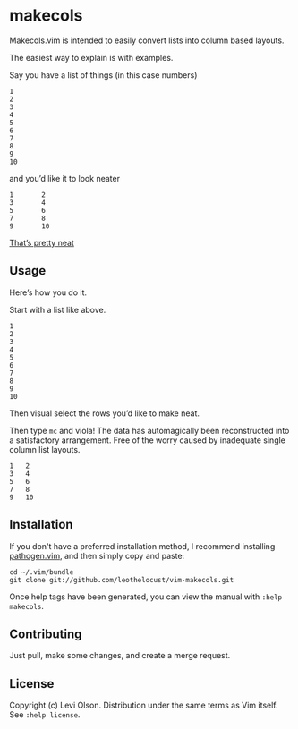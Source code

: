 makecols
========

Makecols.vim is intended to easily convert lists into column based
layouts.

The easiest way to explain is with examples.

Say you have a list of things (in this case numbers)

    1
    2
    3
    4
    5
    6
    7
    8
    9
    10

and you’d like it to look neater

    1       2
    3       4
    5       6
    7       8
    9       10

[That’s pretty neat](https://www.youtube.com/watch?v=Hm3JodBR-vs&feature=youtu.be&t=25s)


Usage
-----
Here’s how you do it.

Start with a list like above.
    
    1
    2
    3
    4
    5
    6
    7
    8
    9
    10

Then visual select the rows you’d like to make neat.

Then type ```mc``` and viola! The data has automagically been
reconstructed into a satisfactory arrangement. Free of the worry
caused by inadequate single column list layouts.

    1   2
    3   4
    5   6
    7   8
    9   10



Installation
------------

If you don't have a preferred installation method, I recommend
installing [pathogen.vim](https://github.com/tpope/vim-pathogen), and
then simply copy and paste:

    cd ~/.vim/bundle
    git clone git://github.com/leothelocust/vim-makecols.git

Once help tags have been generated, you can view the manual with
`:help makecols`.

Contributing
------------

Just pull, make some changes, and create a merge request.

License
-------

Copyright (c) Levi Olson. Distribution under the same terms as Vim itself.
See `:help license`.
